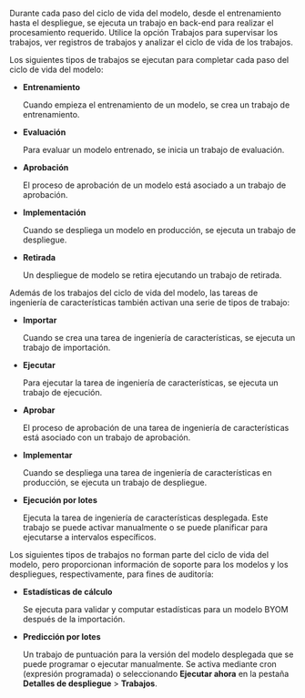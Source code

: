 Durante cada paso del ciclo de vida del modelo, desde el entrenamiento hasta el despliegue, se ejecuta un trabajo en back-end para realizar el procesamiento requerido. Utilice la opción Trabajos para supervisar los trabajos, ver registros de trabajos y analizar el ciclo de vida de los trabajos.

Los siguientes tipos de trabajos se ejecutan para completar cada paso del ciclo de vida del modelo:

-   **Entrenamiento**

    Cuando empieza el entrenamiento de un modelo, se crea un trabajo de entrenamiento.

-   **Evaluación**

    Para evaluar un modelo entrenado, se inicia un trabajo de evaluación.

-   **Aprobación**

    El proceso de aprobación de un modelo está asociado a un trabajo de aprobación.

-   **Implementación**

    Cuando se despliega un modelo en producción, se ejecuta un trabajo de despliegue.

-   **Retirada**

    Un despliegue de modelo se retira ejecutando un trabajo de retirada.

Además de los trabajos del ciclo de vida del modelo, las tareas de ingeniería de características también activan una serie de tipos de trabajo:

-   **Importar**

    Cuando se crea una tarea de ingeniería de características, se ejecuta un trabajo de importación.

-   **Ejecutar**

    Para ejecutar la tarea de ingeniería de características, se ejecuta un trabajo de ejecución.

-   **Aprobar**

    El proceso de aprobación de una tarea de ingeniería de características está asociado con un trabajo de aprobación.

-   **Implementar**

    Cuando se despliega una tarea de ingeniería de características en producción, se ejecuta un trabajo de despliegue.

-   **Ejecución por lotes**

    Ejecuta la tarea de ingeniería de características desplegada. Este trabajo se puede activar manualmente o se puede planificar para ejecutarse a intervalos específicos.

Los siguientes tipos de trabajos no forman parte del ciclo de vida del modelo, pero proporcionan información de soporte para los modelos y los despliegues, respectivamente, para fines de auditoría:

-   **Estadísticas de cálculo**

    Se ejecuta para validar y computar estadísticas para un modelo BYOM después de la importación.

-   **Predicción por lotes**

    Un trabajo de puntuación para la versión del modelo desplegada que se puede programar o ejecutar manualmente. Se activa mediante cron (expresión programada) o seleccionando **Ejecutar ahora** en la pestaña **Detalles de despliegue** \> **Trabajos**.
